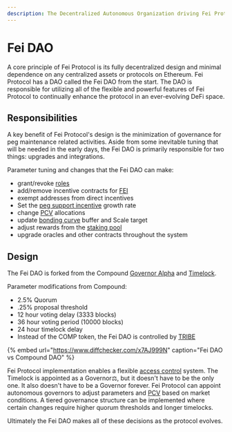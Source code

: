```yaml
---
description: The Decentralized Autonomous Organization driving Fei Protocol upgrades
---
```


# Fei DAO

A core principle of Fei Protocol is its fully decentralized design and minimal dependence on any centralized assets or protocols on Ethereum. Fei Protocol has a DAO called the Fei DAO from the start. The DAO is responsible for utilizing all of the flexible and powerful features of Fei Protocol to continually enhance the protocol in an ever-evolving DeFi space. 

## Responsibilities

A key benefit of Fei Protocol's design is the minimization of governance for peg maintenance related activities. Aside from some inevitable tuning that will be needed in the early days, the Fei DAO is primarily responsible for two things: upgrades and integrations.

Parameter tuning and changes that the Fei DAO can make:

* grant/revoke [roles](../protocol/access-control/)
* add/remove incentive contracts for [FEI](../protocol/fei-stablecoin/)
* exempt addresses from direct incentives
* Set the [peg support incentive](../protocol/fei-stablecoin/) growth rate
* change [PCV](../protocol/protocol-controlled-value/) allocations
* update [bonding curve](../protocol/bondingcurve/bondingcurve.md) buffer and Scale target
* adjust rewards from the [staking pool](../protocol/staking/)
* upgrade oracles and other contracts throughout the system

## Design

The Fei DAO is forked from the Compound [Governor Alpha](https://github.com/fei-protocol/fei-protocol-core/blob/master/contracts/dao/GovernorAlpha.sol) and [Timelock](https://github.com/fei-protocol/fei-protocol-core/blob/master/contracts/dao/Timelock.sol).

Parameter modifications from Compound:

* 2.5% Quorum
* .25% proposal threshold
* 12 hour voting delay \(3333 blocks\)
* 36 hour voting period \(10000 blocks\)
* 24 hour timelock delay
* Instead of the COMP token, the Fei DAO is controlled by [TRIBE](tribe.md)

{% embed url="https://www.diffchecker.com/x7AJ999N" caption="Fei DAO vs Compound DAO" %}

Fei Protocol implementation enables a flexible [access control](../protocol/access-control/) system. The Timelock is appointed as a Governor⚖️, but it doesn't have to be the only one. It also doesn't have to be a Governor forever. Fei Protocol can appoint autonomous governors to adjust parameters and [PCV](../protocol/protocol-controlled-value/) based on market conditions. A tiered governance structure can be implemented where certain changes require higher quorum thresholds and longer timelocks.

Ultimately the Fei DAO makes all of these decisions as the protocol evolves.



